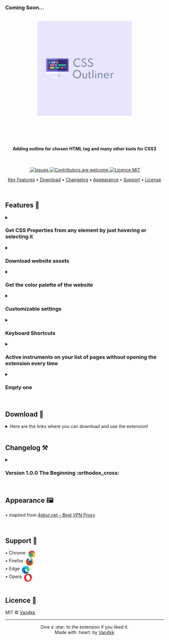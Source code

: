 ### Coming Soon...

<div align="center">
    <br>
    <a href="#" style="text-decoration: none">
        <img src="src/app/assets/logo/css-outliner-logo.png" height="300" alt="Logo">
        <br>
        <h1 align="center" style="color: #ffffff">Css Outliner</h1>
    </a>
</div>

<h4 align="center">
    Adding outline for chosen <b>HTML</b> tag and many other tools for <b>CSS3</b>
</h4>
<br>

<p align="center">
    <a href="">
        <img src="" alt="">
    </a>
    <a href="https://github.com/Van4kk/css-outliner/issues">
        <img src="https://img.shields.io/github/issues/van4kk/css-outliner.svg" alt="Issues">
    </a>
    <a href="">
        <img src="https://img.shields.io/badge/contributions-welcome-orange.svg" alt="Contributors are welcome">
    </a>
    <a href="#license">
        <img src="https://img.shields.io/badge/license-MIT-blue.svg" alt="Licence MIT">
    </a>
</p>

<p align="center">
    <a href="#features">Key Features</a> •
    <a href="#download">Download</a> •
    <a href="#changelog">Changelog</a> •
    <a href="#appearance">Appearance</a> •
    <a href="#support">Support</a> •
    <a href="#license">License</a>
</p>

<br>

## Features :art:
<details>
    <summary><h3>Get CSS Properties from any element by just hovering or selecting it</h3></summary>
    <img src="" width="" height="" alt="Hovering feature image" />
</details>

<details>
    <summary><h3>Download website assets</h3></summary>
    <img src="" width="" height="" alt="Download assets feature image" />
</details>

<details>
    <summary><h3>Get the color palette of the website</h3></summary>
    <img src="" width="" height="" alt="Color palette assets feature image" />
</details>

<details>
    <summary><h3>Customizable settings</h3></summary>
    <ul>
        <li>
            <a href="#shortcuts"><h4>Keyboard Shortcuts</h4></a>
            <p>Yes, you can add custom shortcuts! Actually change the existing ones. The extension provide some shortcuts by default, but you can customize them how you want.</p>
        </li>
        <li>
            <a href="#active-instruments"><h4>Active instruments</h4></a>
        </li>
    </ul>
</details>

<details id="#shortcuts">
    <summary><h3>Keyboard Shortcuts</h3></summary>
    <ul>
        <span>These are default shortcuts:</span>
        <li><code>Esc</code> to exit the app</li>
        <li><code>f</code> to freeze the window</li>
        <li><code>s</code> stop/cancel work and back to the main page</li>
        <li><code>o</code> copy css</li>
        <li><code>g</code> display outline</li>
        <li><code>b</code> display background</li>
        <li><code>Ctrl</code> + <code>←</code> or <code>→</code> to move the extensios</li>
    </ul>
</details>

<details id="#active-instruments">
    <summary><h3>Active instruments on your list of pages without opening the extension every time</h3></summary>
    <p>Coming soon..</p>
</details>

<details>
    <summary><h3>Empty one</h3></summary>
    <ul>
        <li></li>
    </ul>
</details>
<br>

## Download :open_file_folder:
<details>
    <summary>Here are the links where you can download and use the extension!</summary>
    <ul>
        <li><a href="">Chrome</a></li>
        <li><a href="">Firefox</a></li>
        <li><a href="">Opera</a></li>
        <li><a href="">Safari</a></li>
    </ul>
</details>
<br>

## Changelog :hammer_and_pick:
<details>
    <summary><h3>Version 1.0.0 The Beginning :orthodox_cross:</h3></summary>
    <p>
        Lorem ipsum dolor sit amet, consectetur adipiscing elit. Proin ac ipsum sodales, dapibus libero id, commodo dui. Donec faucibus ultrices sollicitudin. Cras sapien metus, consequat ut ex at, tempor accumsan augue. Morbi at maximus mauris. Nam maximus iaculis quam at scelerisque. Donec turpis massa, tristique at urna non, pharetra iaculis mauris.
        <ul>
            <li>asdas</li>
            <li>sdas</li>
            <li>asdas</li>
            <li>dsad</li>
            <li>sadas</li>
            <li>sadas</li>
        </ul>
    </p>
</details>

<br> 

## Appearance :framed_picture:

• inspired
from [4ebur.net – Best VPN Proxy](https://chrome.google.com/webstore/detail/4eburnet-%E2%80%93-best-vpn-proxy/bpoljniljbghlopcdaojdpodmnjffdeb)

<br>

## Support :call_me_hand:

<div style="display: flex">
    • Chrome &nbsp; <img src="src/app/assets/images/chrome.png" width="25" height="25" alt="Chrome Logo"><br>
</div>
<div style="display: flex">
    • Firefox &nbsp; <img src="src/app/assets/images/mozilla.png" width="25" height="25" alt="Chrome Logo"><br>
</div>
<div style="display: flex">
    • Edge &nbsp; <img src="src/app/assets/images/edge.png" width="25" height="25" alt="Chrome Logo"><br>
</div>
<div style="display: flex">
    • Opera &nbsp; <img src="src/app/assets/images/opera.svg" width="25" height="25" alt="Chrome Logo"><br>
</div>

<br> 

## Licence :book:

MIT &copy; [Van4kk](https://github.com/Van4kk/)
<hr>

<div align="center">
    Give a :star: to the extension if you liked it. <br>
    Made with :heart: by <a href="https://github.com/Van4kk/">Van4kk</a>
</div>
